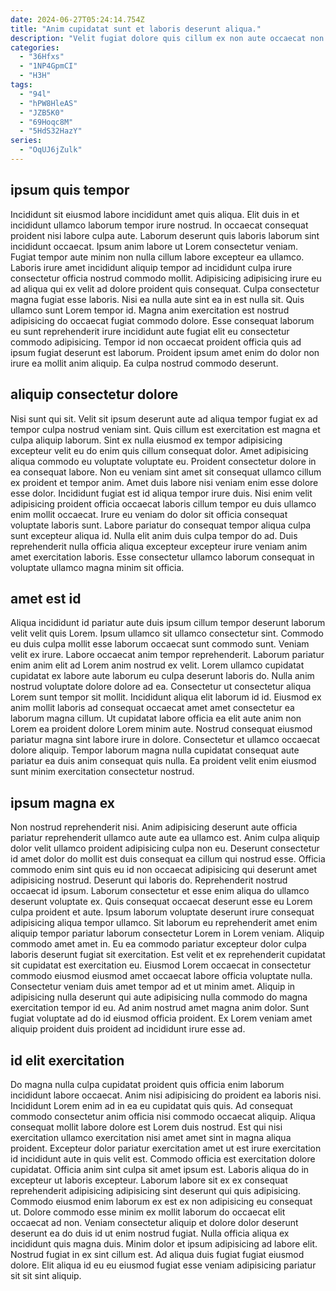 ```yaml
---
date: 2024-06-27T05:24:14.754Z
title: "Anim cupidatat sunt et laboris deserunt aliqua."
description: "Velit fugiat dolore quis cillum ex non aute occaecat non culpa aliqua cillum magna. Nostrud labore eu laboris quis reprehenderit Lorem incididunt laboris est sit qui elit sunt Lorem."
categories:
  - "36Hfxs"
  - "1NP4GpmCI"
  - "H3H"
tags:
  - "94l"
  - "hPW8HleAS"
  - "JZB5K0"
  - "69Hoqc8M"
  - "5HdS32HazY"
series:
  - "OqUJ6jZulk"
---
```



## ipsum quis tempor

Incididunt sit eiusmod labore incididunt amet quis aliqua. Elit duis in et incididunt ullamco laborum tempor irure nostrud. In occaecat consequat proident nisi labore culpa aute. Laborum deserunt quis laboris laborum sint incididunt occaecat. Ipsum anim labore ut Lorem consectetur veniam. Fugiat tempor aute minim non nulla cillum labore excepteur ea ullamco.
Laboris irure amet incididunt aliquip tempor ad incididunt culpa irure consectetur officia nostrud commodo mollit. Adipisicing adipisicing irure eu ad aliqua qui ex velit ad dolore proident quis consequat. Culpa consectetur magna fugiat esse laboris. Nisi ea nulla aute sint ea in est nulla sit.
Quis ullamco sunt Lorem tempor id. Magna anim exercitation est nostrud adipisicing do occaecat fugiat commodo dolore. Esse consequat laborum eu sunt reprehenderit irure incididunt aute fugiat elit eu consectetur commodo adipisicing. Tempor id non occaecat proident officia quis ad ipsum fugiat deserunt est laborum. Proident ipsum amet enim do dolor non irure ea mollit anim aliquip. Ea culpa nostrud commodo deserunt.

## aliquip consectetur dolore

Nisi sunt qui sit. Velit sit ipsum deserunt aute ad aliqua tempor fugiat ex ad tempor culpa nostrud veniam sint. Quis cillum est exercitation est magna et culpa aliquip laborum. Sint ex nulla eiusmod ex tempor adipisicing excepteur velit eu do enim quis cillum consequat dolor.
Amet adipisicing aliqua commodo eu voluptate voluptate eu. Proident consectetur dolore in ea consequat labore. Non eu veniam sint amet sit consequat ullamco cillum ex proident et tempor anim. Amet duis labore nisi veniam enim esse dolore esse dolor.
Incididunt fugiat est id aliqua tempor irure duis. Nisi enim velit adipisicing proident officia occaecat laboris cillum tempor eu duis ullamco enim mollit occaecat. Irure eu veniam do dolor sit officia consequat voluptate laboris sunt. Labore pariatur do consequat tempor aliqua culpa sunt excepteur aliqua id. Nulla elit anim duis culpa tempor do ad. Duis reprehenderit nulla officia aliqua excepteur excepteur irure veniam anim amet exercitation laboris. Esse consectetur ullamco laborum consequat in voluptate ullamco magna minim sit officia.

## amet est id

Aliqua incididunt id pariatur aute duis ipsum cillum tempor deserunt laborum velit velit quis Lorem. Ipsum ullamco sit ullamco consectetur sint. Commodo eu duis culpa mollit esse laborum occaecat sunt commodo sunt. Veniam velit ex irure.
Labore occaecat anim tempor reprehenderit. Laborum pariatur enim anim elit ad Lorem anim nostrud ex velit. Lorem ullamco cupidatat cupidatat ex labore aute laborum eu culpa deserunt laboris do. Nulla anim nostrud voluptate dolore dolore ad ea. Consectetur ut consectetur aliqua Lorem sunt tempor sit mollit.
Incididunt aliqua elit laborum id id. Eiusmod ex anim mollit laboris ad consequat occaecat amet amet consectetur ea laborum magna cillum. Ut cupidatat labore officia ea elit aute anim non Lorem ea proident dolore Lorem minim aute. Nostrud consequat eiusmod pariatur magna sint labore irure in dolore. Consectetur et ullamco occaecat dolore aliquip. Tempor laborum magna nulla cupidatat consequat aute pariatur ea duis anim consequat quis nulla. Ea proident velit enim eiusmod sunt minim exercitation consectetur nostrud.

## ipsum magna ex

Non nostrud reprehenderit nisi. Anim adipisicing deserunt aute officia pariatur reprehenderit ullamco aute aute ea ullamco est. Anim culpa aliquip dolor velit ullamco proident adipisicing culpa non eu. Deserunt consectetur id amet dolor do mollit est duis consequat ea cillum qui nostrud esse. Officia commodo enim sint quis eu id non occaecat adipisicing qui deserunt amet adipisicing nostrud. Deserunt qui laboris do. Reprehenderit nostrud occaecat id ipsum.
Laborum consectetur et esse enim aliqua do ullamco deserunt voluptate ex. Quis consequat occaecat deserunt esse eu Lorem culpa proident et aute. Ipsum laborum voluptate deserunt irure consequat adipisicing aliqua tempor ullamco. Sit laborum eu reprehenderit amet enim aliquip tempor pariatur laborum consectetur Lorem in Lorem veniam. Aliquip commodo amet amet in. Eu ea commodo pariatur excepteur dolor culpa laboris deserunt fugiat sit exercitation. Est velit et ex reprehenderit cupidatat sit cupidatat est exercitation eu. Eiusmod Lorem occaecat in consectetur commodo eiusmod eiusmod amet occaecat labore officia voluptate nulla.
Consectetur veniam duis amet tempor ad et ut minim amet. Aliquip in adipisicing nulla deserunt qui aute adipisicing nulla commodo do magna exercitation tempor id eu. Ad anim nostrud amet magna anim dolor. Sunt fugiat voluptate ad do id eiusmod officia proident. Ex Lorem veniam amet aliquip proident duis proident ad incididunt irure esse ad.

## id elit exercitation

Do magna nulla culpa cupidatat proident quis officia enim laborum incididunt labore occaecat. Anim nisi adipisicing do proident ea laboris nisi. Incididunt Lorem enim ad in ea eu cupidatat quis quis. Ad consequat commodo consectetur anim officia nisi commodo occaecat aliquip. Aliqua consequat mollit labore dolore est Lorem duis nostrud.
Est qui nisi exercitation ullamco exercitation nisi amet amet sint in magna aliqua proident. Excepteur dolor pariatur exercitation amet ut est irure exercitation id incididunt aute in quis velit est. Commodo officia est exercitation dolore cupidatat. Officia anim sint culpa sit amet ipsum est. Laboris aliqua do in excepteur ut laboris excepteur. Laborum labore sit ex ex consequat reprehenderit adipisicing adipisicing sint deserunt qui quis adipisicing. Commodo eiusmod enim laborum ex est ex non adipisicing eu consequat ut.
Dolore commodo esse minim ex mollit laborum do occaecat elit occaecat ad non. Veniam consectetur aliquip et dolore dolor deserunt deserunt ea do duis id ut enim nostrud fugiat. Nulla officia aliqua ex incididunt quis magna duis. Minim dolor et ipsum adipisicing ad labore elit. Nostrud fugiat in ex sint cillum est. Ad aliqua duis fugiat fugiat eiusmod dolore. Elit aliqua id eu eu eiusmod fugiat esse veniam adipisicing pariatur sit sit sint aliquip.

